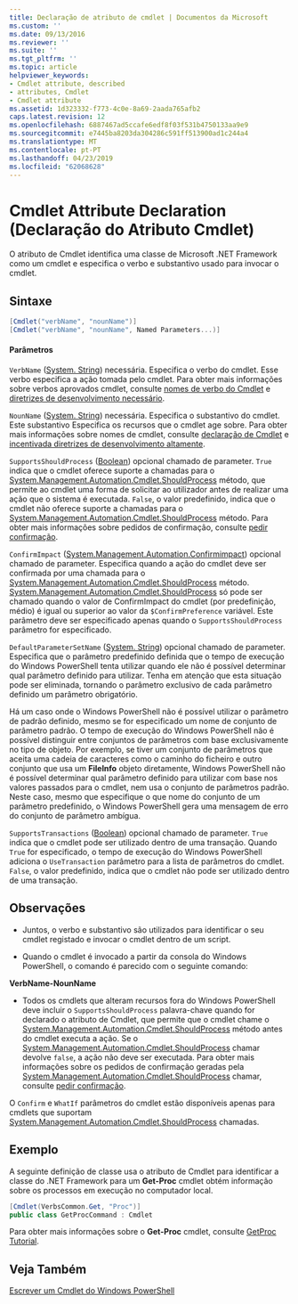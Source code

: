 ```yaml
---
title: Declaração de atributo de cmdlet | Documentos da Microsoft
ms.custom: ''
ms.date: 09/13/2016
ms.reviewer: ''
ms.suite: ''
ms.tgt_pltfrm: ''
ms.topic: article
helpviewer_keywords:
- Cmdlet attribute, described
- attributes, Cmdlet
- Cmdlet attribute
ms.assetid: 1d323332-f773-4c0e-8a69-2aada765afb2
caps.latest.revision: 12
ms.openlocfilehash: 6887467ad5ccafe6edf8f03f531b4750133aa9e9
ms.sourcegitcommit: e7445ba8203da304286c591ff513900ad1c244a4
ms.translationtype: MT
ms.contentlocale: pt-PT
ms.lasthandoff: 04/23/2019
ms.locfileid: "62068628"
---
```

# <a name="cmdlet-attribute-declaration"></a>Cmdlet Attribute Declaration (Declaração do Atributo Cmdlet)

O atributo de Cmdlet identifica uma classe de Microsoft .NET Framework como um cmdlet e especifica o verbo e substantivo usado para invocar o cmdlet.

## <a name="syntax"></a>Sintaxe

```csharp
[Cmdlet("verbName", "nounName")]
[Cmdlet("verbName", "nounName", Named Parameters...)]
```

#### <a name="parameters"></a>Parâmetros

`VerbName` ([System. String](/dotnet/api/System.String)) necessária. Especifica o verbo do cmdlet. Esse verbo especifica a ação tomada pelo cmdlet. Para obter mais informações sobre verbos aprovados cmdlet, consulte [nomes de verbo do Cmdlet](./approved-verbs-for-windows-powershell-commands.md) e [diretrizes de desenvolvimento necessário](./required-development-guidelines.md).

`NounName` ([System. String](/dotnet/api/System.String)) necessária. Especifica o substantivo do cmdlet. Este substantivo Especifica os recursos que o cmdlet age sobre. Para obter mais informações sobre nomes de cmdlet, consulte [declaração de Cmdlet](./cmdlet-class-declaration.md) e [incentivada diretrizes de desenvolvimento altamente](./strongly-encouraged-development-guidelines.md).

`SupportsShouldProcess` ([Boolean](/dotnet/api/System.Boolean)) opcional chamado de parameter. `True` indica que o cmdlet oferece suporte a chamadas para o [System.Management.Automation.Cmdlet.ShouldProcess](/dotnet/api/System.Management.Automation.Cmdlet.ShouldProcess) método, que permite ao cmdlet uma forma de solicitar ao utilizador antes de realizar uma ação que o sistema é executada. `False`, o valor predefinido, indica que o cmdlet não oferece suporte a chamadas para o [System.Management.Automation.Cmdlet.ShouldProcess](/dotnet/api/System.Management.Automation.Cmdlet.ShouldProcess) método. Para obter mais informações sobre pedidos de confirmação, consulte [pedir confirmação](./requesting-confirmation-from-cmdlets.md).

`ConfirmImpact` ([System.Management.Automation.Confirmimpact](/dotnet/api/System.Management.Automation.ConfirmImpact)) opcional chamado de parameter. Especifica quando a ação do cmdlet deve ser confirmada por uma chamada para o [System.Management.Automation.Cmdlet.ShouldProcess](/dotnet/api/System.Management.Automation.Cmdlet.ShouldProcess) método. [System.Management.Automation.Cmdlet.ShouldProcess](/dotnet/api/System.Management.Automation.Cmdlet.ShouldProcess) só pode ser chamado quando o valor de ConfirmImpact do cmdlet (por predefinição, médio) é igual ou superior ao valor da `$ConfirmPreference` variável. Este parâmetro deve ser especificado apenas quando o `SupportsShouldProcess` parâmetro for especificado.

`DefaultParameterSetName` ([System. String](/dotnet/api/System.String)) opcional chamado de parameter. Especifica que o parâmetro predefinido definida que o tempo de execução do Windows PowerShell tenta utilizar quando ele não é possível determinar qual parâmetro definido para utilizar. Tenha em atenção que esta situação pode ser eliminada, tornando o parâmetro exclusivo de cada parâmetro definido um parâmetro obrigatório.

Há um caso onde o Windows PowerShell não é possível utilizar o parâmetro de padrão definido, mesmo se for especificado um nome de conjunto de parâmetro padrão. O tempo de execução do Windows PowerShell não é possível distinguir entre conjuntos de parâmetros com base exclusivamente no tipo de objeto. Por exemplo, se tiver um conjunto de parâmetros que aceita uma cadeia de caracteres como o caminho do ficheiro e outro conjunto que usa um **FileInfo** objeto diretamente, Windows PowerShell não é possível determinar qual parâmetro definido para utilizar com base nos valores passados para o cmdlet, nem usa o conjunto de parâmetros padrão. Neste caso, mesmo que especifique o que nome do conjunto de um parâmetro predefinido, o Windows PowerShell gera uma mensagem de erro do conjunto de parâmetro ambígua.

`SupportsTransactions` ([Boolean](/dotnet/api/System.Boolean)) opcional chamado de parameter. `True` indica que o cmdlet pode ser utilizado dentro de uma transação. Quando `True` for especificado, o tempo de execução do Windows PowerShell adiciona o `UseTransaction` parâmetro para a lista de parâmetros do cmdlet. `False`, o valor predefinido, indica que o cmdlet não pode ser utilizado dentro de uma transação.

## <a name="remarks"></a>Observações

- Juntos, o verbo e substantivo são utilizados para identificar o seu cmdlet registado e invocar o cmdlet dentro de um script.

- Quando o cmdlet é invocado a partir da consola do Windows PowerShell, o comando é parecido com o seguinte comando:

**VerbName-NounName**

- Todos os cmdlets que alteram recursos fora do Windows PowerShell deve incluir o `SupportsShouldProcess` palavra-chave quando for declarado o atributo de Cmdlet, que permite que o cmdlet chame o [System.Management.Automation.Cmdlet.ShouldProcess](/dotnet/api/System.Management.Automation.Cmdlet.ShouldProcess) método antes do cmdlet executa a ação. Se o [System.Management.Automation.Cmdlet.ShouldProcess](/dotnet/api/System.Management.Automation.Cmdlet.ShouldProcess) chamar devolve `false`, a ação não deve ser executada. Para obter mais informações sobre os pedidos de confirmação geradas pela [System.Management.Automation.Cmdlet.ShouldProcess](/dotnet/api/System.Management.Automation.Cmdlet.ShouldProcess) chamar, consulte [pedir confirmação](./requesting-confirmation-from-cmdlets.md).

O `Confirm` e `WhatIf` parâmetros do cmdlet estão disponíveis apenas para cmdlets que suportam [System.Management.Automation.Cmdlet.ShouldProcess](/dotnet/api/System.Management.Automation.Cmdlet.ShouldProcess) chamadas.

## <a name="example"></a>Exemplo

A seguinte definição de classe usa o atributo de Cmdlet para identificar a classe do .NET Framework para um **Get-Proc** cmdlet obtém informação sobre os processos em execução no computador local.

```csharp
[Cmdlet(VerbsCommon.Get, "Proc")]
public class GetProcCommand : Cmdlet
```

Para obter mais informações sobre o **Get-Proc** cmdlet, consulte [GetProc Tutorial](./getproc-tutorial.md).

## <a name="see-also"></a>Veja Também

[Escrever um Cmdlet do Windows PowerShell](./writing-a-windows-powershell-cmdlet.md)
